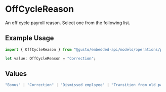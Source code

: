 # OffCycleReason

An off cycle payroll reason. Select one from the following list.

## Example Usage

```typescript
import { OffCycleReason } from "@gusto/embedded-api/models/operations/postv1companiescompanyidpayrolls.js";

let value: OffCycleReason = "Correction";
```

## Values

```typescript
"Bonus" | "Correction" | "Dismissed employee" | "Transition from old pay schedule"
```